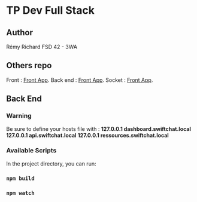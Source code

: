 
# TP Dev Full Stack 

## Author
Rémy Richard
FSD 42 - 3WA

## Others repo

Front : [Front App](https://github.com/Erym974/live-messenger-front).
Back end : [Front App](https://github.com/Erym974/live-messenger-back).
Socket : [Front App](https://github.com/Erym974/live-messenger-server).

## Back End

### Warning
Be sure to define your hosts file with :
**127.0.0.1 dashboard.swiftchat.local**
**127.0.0.1 api.swiftchat.local**
**127.0.0.1 ressources.swiftchat.local**

### Available Scripts

In the project directory, you can run:

### `npm build`
### `npm watch`
